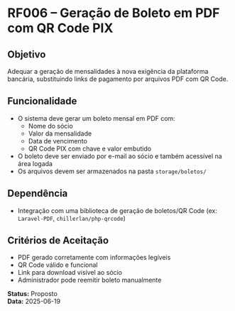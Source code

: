 # RF006 – Geração de Boleto em PDF com QR Code PIX

## Objetivo

Adequar a geração de mensalidades à nova exigência da plataforma bancária, substituindo links de pagamento por arquivos PDF com QR Code.

## Funcionalidade

- O sistema deve gerar um boleto mensal em PDF com:
  - Nome do sócio
  - Valor da mensalidade
  - Data de vencimento
  - QR Code PIX com chave e valor embutido
- O boleto deve ser enviado por e-mail ao sócio e também acessível na área logada
- Os arquivos devem ser armazenados na pasta `storage/boletos/`

## Dependência

- Integração com uma biblioteca de geração de boletos/QR Code (ex: `Laravel-PDF`, `chillerlan/php-qrcode`)

## Critérios de Aceitação

- PDF gerado corretamente com informações legíveis
- QR Code válido e funcional
- Link para download visível ao sócio
- Administrador pode reemitir boleto manualmente

**Status:** Proposto  
**Data:** 2025-06-19
